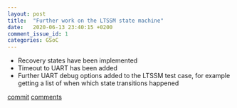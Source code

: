 ```yaml
---
layout: post
title:  "Further work on the LTSSM state machine"
date:   2020-06-13 23:40:15 +0200
comment_issue_id: 1
categories: GSoC
---
```

- Recovery states have been implemented
- Timeout to UART has been added
- Further UART debug options added to the LTSSM test case, for example getting a list of when which state transitions happened

[commit](https://github.com/ECP5-PCIe/ECP5-PCIe/commit/ad8205aa7e05caf7ef8d758fe5ceb487fee20688)
[comments][comments]

[git]: https://github.com/ECP5-PCIe/ECP5-PCIe
[comments]: https://github.com/ECP5-PCIe/ECP5-PCIe.github.io/issues/13